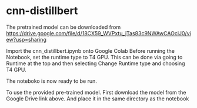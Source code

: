 # cnn-distillbert

The pretrained model can be downloaded from https://drive.google.com/file/d/18CX59_WVPxtu_jTas83c9NWAwCAOciJ0/view?usp=sharing

Import the cnn_distillbert.ipynb onto Google Colab
Before running the Notebook, set the runtime type to T4 GPU.
  This can be done via going to Runtime at the top and then selecting Change Runtime type and choosing T4 GPU.

The noteboko is now ready to be run.

To use the provided pre-trained model. First download the model from the Google Drive link above. And place it in the same directory as the notebook
